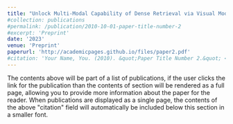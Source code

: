 ```yaml
---
title: "Unlock Multi-Modal Capability of Dense Retrieval via Visual Module Plugin"
#collection: publications
#permalink: /publication/2010-10-01-paper-title-number-2
#excerpt: 'Preprint'
date: '2023'
venue: 'Preprint'
paperurl: 'http://academicpages.github.io/files/paper2.pdf'
#citation: 'Your Name, You. (2010). &quot;Paper Title Number 2.&quot; <i>Journal 1</i>. 1(2).'
---
```


The contents above will be part of a list of publications, if the user clicks the link for the publication than the contents of section will be rendered as a full page, allowing you to provide more information about the paper for the reader. When publications are displayed as a single page, the contents of the above "citation" field will automatically be included below this section in a smaller font.
